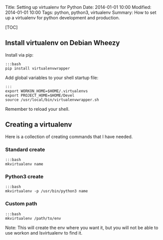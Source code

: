 Title: Setting up virtualenv for Python
Date: 2014-01-01 10:00
Modified: 2014-01-01 10:00
Tags: python, python3, virtualenv
Summary: How to set up a virtualenv for python development and production.

[TOC]

## Install virtualenv on Debian Wheezy

Install via pip:

    :::bash
    pip install virtualenvwrapper

Add global variables to your shell startup file:

    :::
    export WORKON_HOME=$HOME/.virtualenvs
    export PROJECT_HOME=$HOME/Devel
    source /usr/local/bin/virtualenvwrapper.sh

Remember to reload your shell.


## Creating a virtualenv
Here is a collection of creating commands that I have needed.

### Standard create

    :::bash
    mkvirtualenv name

### Python3 create

    :::bash
    mkvirtualenv -p /usr/bin/python3 name

### Custom path

    :::bash
    mkvirtualenv /path/to/env

Note: This will create the env where you want it, but you will not be able to use workon and lsvirtualenv to find it.

